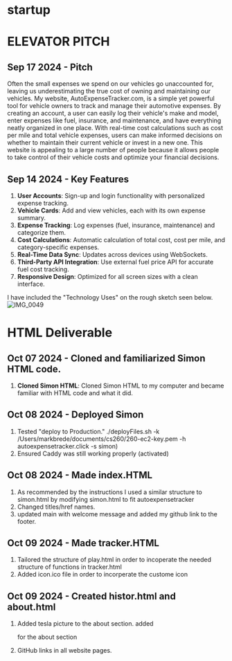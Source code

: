 # startup






# ELEVATOR PITCH
## Sep 17 2024 - Pitch
Often the small expenses we spend on our vehicles go unaccounted for, leaving us underestimating the true cost of owning and maintaining our vehicles. My website, AutoExpenseTracker.com, is a simple yet powerful tool for vehicle owners to track and manage their automotive expenses. By creating an account, a user can easily log their vehicle's make and model, enter expenses like fuel, insurance, and maintenance, and have everything neatly organized in one place. With real-time cost calculations such as cost per mile and total vehicle expenses, users can make informed decisions on whether to maintain their current vehicle or invest in a new one. This website is appealing to a large number of people because it allows people to take control of their vehicle costs and optimize your financial decisions.

## Sep 14 2024 - Key Features
1. **User Accounts**: Sign-up and login functionality with personalized expense tracking.
2. **Vehicle Cards**: Add and view vehicles, each with its own expense summary.
3. **Expense Tracking**: Log expenses (fuel, insurance, maintenance) and categorize them.
4. **Cost Calculations**: Automatic calculation of total cost, cost per mile, and category-specific expenses.
5. **Real-Time Data Sync**: Updates across devices using WebSockets.
6. **Third-Party API Integration**: Use external fuel price API for accurate fuel cost tracking.
7. **Responsive Design**: Optimized for all screen sizes with a clean interface.

I have included the "Technology Uses" on the rough sketch seen below.
![IMG_0049](https://github.com/user-attachments/assets/17a30bf6-d135-4848-a870-41eef1967cad)





# HTML Deliverable
## Oct 07 2024 - Cloned and familiarized Simon HTML code.
1. **Cloned Simon HTML**: Cloned Simon HTML to my computer and became familiar with HTML code and what it did.

## Oct 08 2024 - Deployed Simon
1. Tested "deploy to Production."  ./deployFiles.sh -k /Users/markbrede/documents/cs260/260-ec2-key.pem -h autoexpensetracker.click -s simon)
2. Ensured Caddy was still working properly (activated)

## Oct 08 2024 - Made index.HTML
1. As recommended by the instructions I used a similar structure to simon.html by modifying simon.html to fit autoexpensetracker
2. Changed titles/href names.
3. updated main with welcome message and added my github link to the footer.

## Oct 09 2024 - Made tracker.HTML
1. Tailored the structure of play.html in order to incoperate the needed structure of functions in tracker.html
2. Added icon.ico file in order to incorperate the custome icon

## Oct 09 2024 - Created histor.html and about.html
1. Added tesla picture to the about section. added <p> for the about section
2. GitHub links in all website pages.








